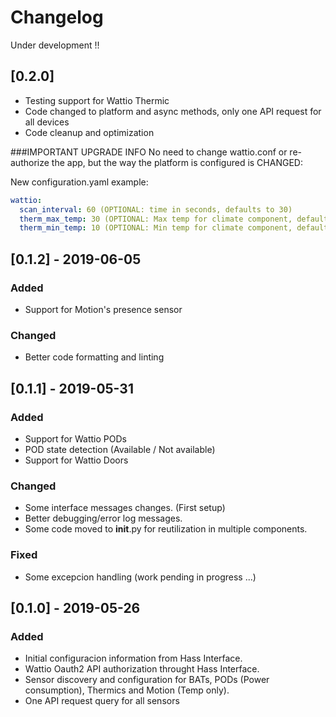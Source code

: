# Changelog
Under development !!

## [0.2.0]
- Testing support for Wattio Thermic 
- Code changed to platform and async methods, only one API request for all devices
- Code cleanup and optimization

###IMPORTANT UPGRADE INFO 
No need to change wattio.conf or re-authorize the app, but the way the platform is configured is CHANGED:

New configuration.yaml example:

```yaml
wattio:
  scan_interval: 60 (OPTIONAL: time in seconds, defaults to 30)
  therm_max_temp: 30 (OPTIONAL: Max temp for climate component, defaults to 30)  
  therm_min_temp: 10 (OPTIONAL: Min temp for climate component, defaults to 10)
```

## [0.1.2] - 2019-06-05
### Added
- Support for Motion's presence sensor

### Changed
- Better code formatting and linting

## [0.1.1] - 2019-05-31
### Added
- Support for Wattio PODs
- POD state detection (Available / Not available)
- Support for Wattio Doors

### Changed
- Some interface messages changes. (First setup)
- Better debugging/error log messages.
- Some code moved to __init__.py for reutilization in multiple components.

### Fixed
- Some excepcion handling (work pending in progress ...)

## [0.1.0] - 2019-05-26
### Added
- Initial configuracion information from Hass Interface.
- Wattio Oauth2 API authorization throught Hass Interface.
- Sensor discovery and configuration for BATs, PODs (Power consumption), Thermics and Motion (Temp only).
- One API request query for all sensors
